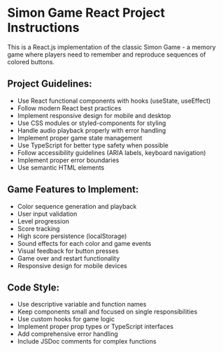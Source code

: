 <!-- Use this file to provide workspace-specific custom instructions to Copilot. For more details, visit https://code.visualstudio.com/docs/copilot/copilot-customization#_use-a-githubcopilotinstructionsmd-file -->

# Simon Game React Project Instructions

This is a React.js implementation of the classic Simon Game - a memory game where players need to remember and reproduce sequences of colored buttons.

## Project Guidelines:
- Use React functional components with hooks (useState, useEffect)
- Follow modern React best practices
- Implement responsive design for mobile and desktop
- Use CSS modules or styled-components for styling
- Handle audio playback properly with error handling
- Implement proper game state management
- Use TypeScript for better type safety when possible
- Follow accessibility guidelines (ARIA labels, keyboard navigation)
- Implement proper error boundaries
- Use semantic HTML elements

## Game Features to Implement:
- Color sequence generation and playback
- User input validation
- Level progression
- Score tracking
- High score persistence (localStorage)
- Sound effects for each color and game events
- Visual feedback for button presses
- Game over and restart functionality
- Responsive design for mobile devices

## Code Style:
- Use descriptive variable and function names
- Keep components small and focused on single responsibilities
- Use custom hooks for game logic
- Implement proper prop types or TypeScript interfaces
- Add comprehensive error handling
- Include JSDoc comments for complex functions
